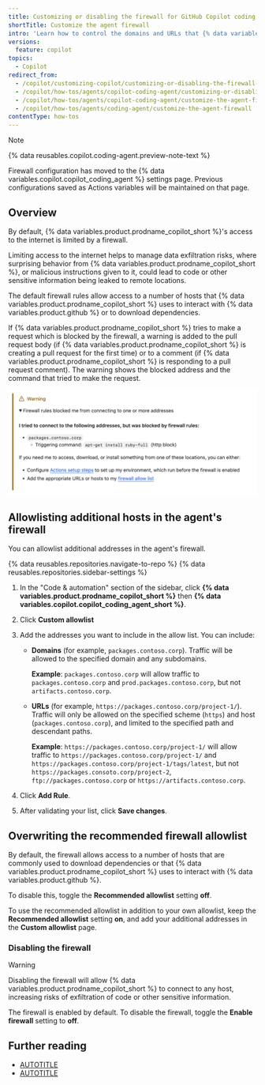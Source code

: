 ```yaml
---
title: Customizing or disabling the firewall for GitHub Copilot coding agent
shortTitle: Customize the agent firewall
intro: 'Learn how to control the domains and URLs that {% data variables.copilot.copilot_coding_agent %} can access.'
versions:
  feature: copilot
topics:
  - Copilot
redirect_from:
  - /copilot/customizing-copilot/customizing-or-disabling-the-firewall-for-copilot-coding-agent
  - /copilot/how-tos/agents/copilot-coding-agent/customizing-or-disabling-the-firewall-for-copilot-coding-agent
  - /copilot/how-tos/agents/copilot-coding-agent/customize-the-agent-firewall
  - /copilot/how-tos/agents/coding-agent/customize-the-agent-firewall
contentType: how-tos
---
```


> [!NOTE]
> {% data reusables.copilot.coding-agent.preview-note-text %}
>
> Firewall configuration has moved to the {% data variables.copilot.copilot_coding_agent %} settings page. Previous configurations saved as Actions variables will be maintained on that page.

## Overview

By default, {% data variables.product.prodname_copilot_short %}'s access to the internet is limited by a firewall.

Limiting access to the internet helps to manage data exfiltration risks, where surprising behavior from {% data variables.product.prodname_copilot_short %}, or malicious instructions given to it, could lead to code or other sensitive information being leaked to remote locations.

The default firewall rules allow access to a number of hosts that {% data variables.product.prodname_copilot_short %} uses to interact with {% data variables.product.github %} or to download dependencies.

If {% data variables.product.prodname_copilot_short %} tries to make a request which is blocked by the firewall, a warning is added to the pull request body (if {% data variables.product.prodname_copilot_short %} is creating a pull request for the first time) or to a comment (if {% data variables.product.prodname_copilot_short %} is responding to a pull request comment). The warning shows the blocked address and the command that tried to make the request.

![Screenshot of a warning from {% data variables.product.prodname_copilot_short %} about being blocked by the firewall.](/assets/images/help/copilot/coding-agent/firewall-warning.png)

## Allowlisting additional hosts in the agent's firewall

You can allowlist additional addresses in the agent's firewall.

{% data reusables.repositories.navigate-to-repo %}
{% data reusables.repositories.sidebar-settings %}
1. In the "Code & automation" section of the sidebar, click **{% data variables.product.prodname_copilot_short %}** then **{% data variables.copilot.copilot_coding_agent_short %}**.
1. Click **Custom allowlist**
1. Add the addresses you want to include in the allow list. You can include:

   * **Domains** (for example, `packages.contoso.corp`). Traffic will be allowed to the specified domain and any subdomains.

     **Example**: `packages.contoso.corp` will allow traffic to `packages.contoso.corp` and `prod.packages.contoso.corp`, but not `artifacts.contoso.corp`.

   * **URLs** (for example, `https://packages.contoso.corp/project-1/`). Traffic will only be allowed on the specified scheme (`https`) and host (`packages.contoso.corp`), and limited to the specified path and descendant paths.

     **Example**: `https://packages.contoso.corp/project-1/` will allow traffic to `https://packages.contoso.corp/project-1/` and `https://packages.contoso.corp/project-1/tags/latest`, but not `https://packages.consoto.corp/project-2`, `ftp://packages.contoso.corp` or `https://artifacts.contoso.corp`.

1. Click **Add Rule**.
1. After validating your list, click **Save changes**.

## Overwriting the recommended firewall allowlist

By default, the firewall allows access to a number of hosts that are commonly used to download dependencies or that {% data variables.product.prodname_copilot_short %} uses to interact with {% data variables.product.github %}.

To disable this, toggle the **Recommended allowlist** setting **off**.

To use the recommended allowlist in addition to your own allowlist, keep the **Recommended allowlist** setting **on**, and add your additional addresses in the **Custom allowlist** page.

### Disabling the firewall

> [!WARNING]
> Disabling the firewall will allow {% data variables.product.prodname_copilot_short %} to connect to any host, increasing risks of exfiltration of code or other sensitive information.

The firewall is enabled by default. To disable the firewall, toggle the **Enable firewall** setting to **off**.

## Further reading

* [AUTOTITLE](/actions/writing-workflows/choosing-what-your-workflow-does/store-information-in-variables#creating-configuration-variables-for-a-repository)
* [AUTOTITLE](/copilot/customizing-copilot/customizing-the-development-environment-for-copilot-coding-agent)
